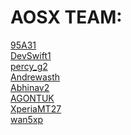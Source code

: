 AOSX TEAM:
==========

 [95A31] 
<br> [DevSwift1] 
<br> [percy_g2] 
<br> [Andrewasth] 
<br> [Abhinav2] 
<br> [AGONTUK] 
<br> [XperiaMT27] 
<br> [wan5xp]

[95A31]: http://forum.xda-developers.com/member.php?u=5265970
[DevSwift1]: http://forum.xda-developers.com/member.php?u=4318865
[percy_g2]: http://forum.xda-developers.com/member.php?u=4913184
[Andrewasth]: http://forum.xda-developers.com/member.php?u=5092285
[Abhinav2]: http://forum.xda-developers.com/member.php?u=4766488
[AGONTUK]: http://forum.xda-developers.com/member.php?u=5138693
[XperiaMT27]: http://forum.xda-developers.com/member.php?u=5143053
[wan5xp]: http://forum.xda-developers.com/member.php?u=5302450
